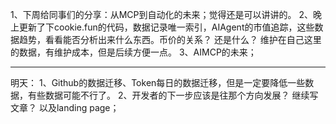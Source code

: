 1、下周给同事们的分享：从MCP到自动化的未来；觉得还是可以讲讲的。
2、晚上更新了下cookie.fun的代码，数据记录唯一索引，AIAgent的市值追踪，这些数据趋势，看看能否分析出来什么东西。币价的关系？ 还是什么？ 维护在自己这里的数据，有维护成本，但是后续方便一点。
3、AIMCP的未来；

---

明天：
1、Github的数据迁移、Token每日的数据迁移，但是一定要降低一些数据，有些数据可能不行了。
2、开发者的下一步应该是往那个方向发展？ 继续写文章？ 以及landing page；